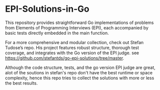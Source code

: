 # EPI-Solutions-in-Go
This repository provides straightforward Go implementations of problems from Elements of Programming Interviews (EPI), each accompanied by basic tests directly embedded in the main function.

For a more comprehensive and modular collection, check out Stefan Tudose’s repo. His project features robust structure, thorough test coverage, and integrates with the Go version of the EPI judge. see https://github.com/stefantds/go-epi-solutions/tree/master. 
 
Although the code structure, tests, and the go version EPI judge are great, alot of the soutions in stefan's repo don't have 
the best runtime or space complexity, hence this repo tries to collect the solutions with more or less the best results.
